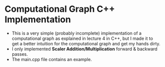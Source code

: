 # Computational Graph C++ Implementation

- This is a very simple (probably incomplete) implementation of a computational graph as explained in lecture 4 in C++, but I made it to get a better intuition for the computational graph and get my hands dirty.
- I only implemented **Scaler Addition/Multiplication** forward & backward passes.
- The main.cpp file contains an example.
